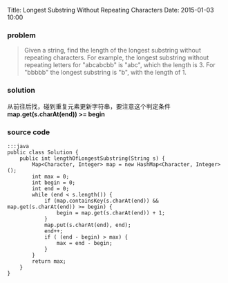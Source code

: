 Title: Longest Substring Without Repeating Characters
Date: 2015-01-03 10:00

### problem

>Given a string, find the length of the longest substring without repeating characters. For example, the longest substring without repeating letters for "abcabcbb" is "abc", which the length is 3. For "bbbbb" the longest substring is "b", with the length of 1.

### solution
从前往后找，碰到重复元素更新字符串，要注意这个判定条件<b>map.get(s.charAt(end)) >= begin</b>

### source code
    :::java
    public class Solution {
        public int lengthOfLongestSubstring(String s) {
            Map<Character, Integer> map = new HashMap<Character, Integer>();
            int max = 0;
            int begin = 0;
            int end = 0;
            while (end < s.length()) {
                if (map.containsKey(s.charAt(end)) && map.get(s.charAt(end)) >= begin) {
                    begin = map.get(s.charAt(end)) + 1;
                }
                map.put(s.charAt(end), end);
                end++;
                if ( (end - begin) > max) {
                    max = end - begin;
                }
            }
            return max;
        }
    }
